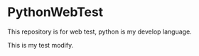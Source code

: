# PythonWebTest
This repository is for web test, python is my develop language.

This is my test modify.
